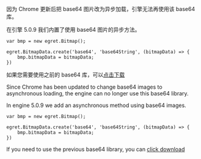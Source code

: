 因为 Chrome 更新后把 base64 图片改为异步加载，引擎无法再使用该 base64 库。

在引擎 5.0.9 我们内置了使用 base64 图片的异步方法。

```
var bmp = new egret.Bitmap();

egret.BitmapData.create('base64', 'base64String', (bitmapData) => {
    bmp.bitmapData = bitmapData;
})
```

如果您需要使用之前的 base64 库，可以[点击下载](https://github.com/egret-labs/egret-game-library/tree/v5.0.8/base64texture)



Since Chrome has been updated to change base64 images to asynchronous loading, the engine can no longer use this base64 library.

In engine 5.0.9 we add an asynchronous method using base64 images.


```
var bmp = new egret.Bitmap();

egret.BitmapData.create('base64', 'base64String', (bitmapData) => {
    bmp.bitmapData = bitmapData;
})
```

If you need to use the previous base64 library, you can [click download](https://github.com/egret-labs/egret-game-library/tree/v5.0.8/base64texture)
